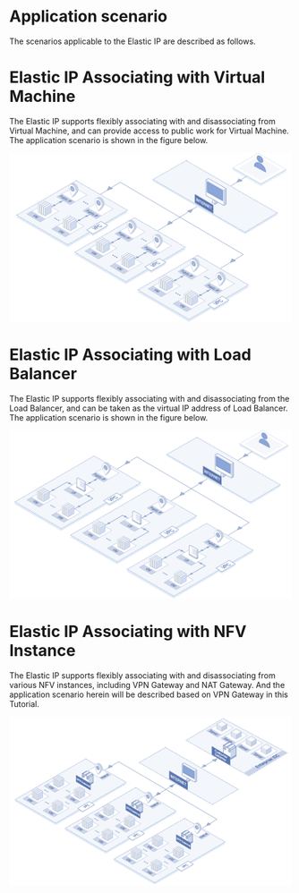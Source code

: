 # Application scenario

The scenarios applicable to the Elastic IP are described as follows.

# Elastic IP Associating with Virtual Machine
The Elastic IP supports flexibly associating with and disassociating from Virtual Machine, and can provide access to public work for Virtual Machine. The application scenario is shown in the figure below.

![Elastic IP associating Virtual Machine](../../../../image/Networking/Elastic-IP/eip-001.png)


# Elastic IP Associating with Load Balancer
The Elastic IP supports flexibly associating with and disassociating from the Load Balancer, and can be taken as the virtual IP address of Load Balancer. The application scenario is shown in the figure below.

![Elastic IP Associating Load Balancer](../../../../image/Networking/Elastic-IP/eip-002.png)

# Elastic IP Associating with NFV Instance
The Elastic IP supports flexibly associating with and disassociating from various NFV instances, including VPN Gateway and NAT Gateway. And the application scenario herein will be described based on VPN Gateway in this Tutorial.

![Elastic IP Associating NFV Instance](../../../../image/Networking/Elastic-IP/eip-003.png)


